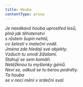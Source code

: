 ```yaml
---
title: Houba
contentType: prose
---
```


_Je nasákavá houba uprostřed lesů,  
plná jak těhotenství  
s růstem šupin nehtů,  
co šelestí v mateční vodě.  
Jména zde hledají své objekty.  
Vzduch tu smrdí žížalami.  
Stahují se sem komáři.  
Netěžknou tu myšlenky géniů.  
Neví se, odkud se tu berou podněty.  
Ta houba  
se v noci mění v srdeční sval._
